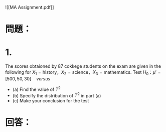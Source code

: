 ![[MA Assignment.pdf]]
# 問題：
# 1.
The scores obtaioned by 87 cokkege students on the exam are given in the following for $X_1=\text{history}，X_2=\text{science}，X_3=\text{mathematics}$. Test $H_0：\mu'=[500,50,30]\quad versus$
- (a) Find the value of $T^2$
- (b) Specify the distribution of $T^2$ in part (a)
- (c) Make your conclusion for the test

# 回答：